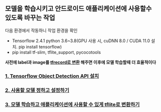 ## 모델을 학습시키고 안드로이드 애플리케이션에 사용할수 있도록 바꾸는 작업

다음 환경에서 작동하니 작업 환경을 확인

* Tensorflow 2.4.1 python 3.6~3.8(GPU 사용 시, cuDNN 8.0 / CUDA 11.0 설치. pip install tensorflow)
* pip install tf-slim, tflite_support, pycocotools

**사전에 label과 image를 [tfrecord로 변환](../tfrecord) 해주면 이후에 모델 학습할때 더 효율적이다**

### [1. Tensorflow Object Detection API 설치](./models-master) 

### [2. 사용할 모델 정하고 설정하기](./SSD-MobileNet-V2_FPNLite_640x640)

### [3. 모델 학습하고 애플리케이션에 사용할 수 있게 tflite로 변환하기](./code)

